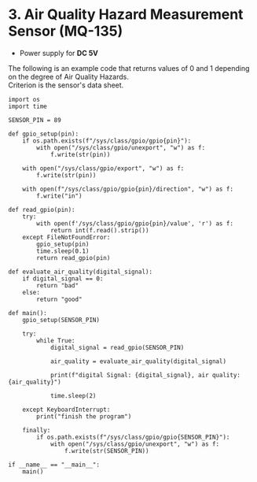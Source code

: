 # 3. Air Quality Hazard Measurement Sensor (MQ-135)
* Power supply for **DC 5V**

The following is an example code that returns values of 0 and 1 depending on the degree of Air Quality Hazards.  
Criterion is the sensor's data sheet.
```
import os
import time
 
SENSOR_PIN = 89
 
def gpio_setup(pin):
    if os.path.exists(f"/sys/class/gpio/gpio{pin}"):
        with open("/sys/class/gpio/unexport", "w") as f:
            f.write(str(pin))
 
    with open("/sys/class/gpio/export", "w") as f:
        f.write(str(pin))
 
    with open(f"/sys/class/gpio/gpio{pin}/direction", "w") as f:
        f.write("in")
 
def read_gpio(pin):
    try:
        with open(f'/sys/class/gpio/gpio{pin}/value', 'r') as f:
            return int(f.read().strip())
    except FileNotFoundError:
        gpio_setup(pin)
        time.sleep(0.1)
        return read_gpio(pin)
 
def evaluate_air_quality(digital_signal):
    if digital_signal == 0:
        return "bad"
    else:
        return "good"
 
def main():
    gpio_setup(SENSOR_PIN)
 
    try:
        while True:
            digital_signal = read_gpio(SENSOR_PIN)
 
            air_quality = evaluate_air_quality(digital_signal)
 
            print(f"digital Signal: {digital_signal}, air quality: {air_quality}")
 
            time.sleep(2)
 
    except KeyboardInterrupt:
        print("finish the program")
 
    finally:
        if os.path.exists(f"/sys/class/gpio/gpio{SENSOR_PIN}"):
            with open("/sys/class/gpio/unexport", "w") as f:
                f.write(str(SENSOR_PIN))
 
if __name__ == "__main__":
    main()
```
